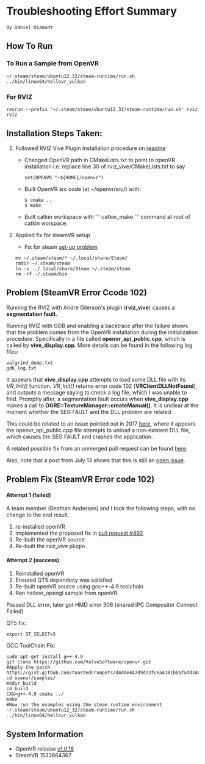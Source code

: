 # Troubleshooting Effort Summary
	By Daniel Diamont

## How To Run

### To Run a Sample from OpenVR
```
~/.steam/steam/ubuntu12_32/steam-runtime/run.sh ../bin/linux64/hellovr_vulkan
```

### For RVIZ
```
rosrun --prefix '~/.steam/steam/ubuntu12_32/steam-runtime/run.sh' rviz rviz
```

## Installation Steps Taken:

1. Followed RVIZ Vive Plugin Installation procedure on [readme](https://github.com/AndreGilerson/rviz_vive)
	* Changed OpenVR path in CMakeLists.txt to point to openVR installation
		i.e. replace line 30 of rviz_vive/CMakeLists.txt to say
		```
		set(OPENVR "~${HOME}/openvr")
		```

	* Built OpenVR src code (at ~/openvr/src/) with:
		```
		$ cmake ..
		$ make
		```
	* Built catkin workspace with ''' catkin_make ''' command at root of catkin worspace. 
 
2. Applied fix for steamVR setup

	* Fix for steam [set-up problem](https://askubuntu.com/questions/470436/steam-cannot-set-up-steam-data)

	```
	mv ~/.steam/steam/* ~/.local/share/Steam/
	rmdir ~/.steam/steam
	ln -s ../.local/share/Steam ~/.steam/steam
	rm -rf ~/.steam/bin
	```


## Problem (SteamVR Error Ccode 102)

Running the RVIZ with Andre Gilerson's plugin (**rviz_vive**) causes a **segmentation
 fault**.

Running RVIZ with GDB and enabling a backtrace after the failure shows that the problem comes from the OpenVR installation during the initialization procedure. Specifically in a file called **openvr_api_public.cpp**, which is called by **vive_display.cpp**. More details can be found in the following log files:

	valgrind_dump.txt
	gdb_log.txt

It appears that **vive_display.cpp** attempts to load some DLL file with its _VR_Init()_ function. _VR_Init()_ returns error code 102 (**VRClientDLLNotFound**), and outputs a message saying to check a log file, which I was unable to find. Promptly after, a segmentation fault occurs when **vive_display.cpp** makes a call to **OGRE::TextureManager::createManual()**. It is unclear at the moment whether the SEG FAULT and the DLL problem are related.

This could be related to an issue pointed out in 2017 [here](https://github.com/ValveSoftware/openvr/issues/59), where it appears the openvr_api_public.cpp file attempts to unload a non-existent DLL file, which causes the SEG FAULT and crashes the application.

A related possible fix from an unmerged pull request can be found [here](https://github.com/ValveSoftware/openvr/pull/492).

Also, note that a post from July 13 shows that this is still an [open issue](https://github.com/ValveSoftware/openvr/issues/827).

## Problem Fix (SteamVR Error code 102)

#### Attempt 1 (failed) 

A team member (Beathan Andersen) and I took the following steps, with no change to the end result.

1. re-installed openVR
2. implemented the proposed fix in [pull request #492](https://github.com/ValveSoftware/openvr/pull/492).
3. Re-built the openVR source.
4. Re-built the rviz_vive plugin

#### Attempt 2 (success)

1. Reinstalled openVR
2. Ensured QT5 dependecy was satisfied
3. Re-built openVR source using gcc++-4.9 toolchain
4. Ran hellovr_opengl sample from openVR

Passed DLL error, later got HMD error 306 (shared IPC Compositor Connect Failed)

QT5 fix:
```
export QT_SELECT=5
```

GCC ToolChain Fix:
```
sudo apt-get install g++-4.9 
git clone https://github.com/ValveSoftware/openvr.git
#Apply the patch https://gist.github.com/toastedcrumpets/d4dde447d9d23fcea4181bbbfadd3487
cd openvr/samples/
mkdir build
cd build
CXX=g++-4.9 cmake ../
make
#Now run the examples using the steam runtime environment
~/.steam/steam/ubuntu12_32/steam-runtime/run.sh ../bin/linux64/hellovr_vulkan
```

## System Information

* OpenVR release [v1.0.16](https://github.com/ValveSoftware/openvr/releases/tag/v1.0.16)
* SteamVR 1533664367

